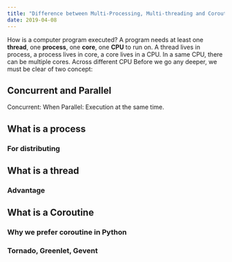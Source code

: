```yaml
---
title: "Difference between Multi-Processing, Multi-threading and Coroutine"
date: 2019-04-08
---
```

How is a computer program executed? A program needs at least one **thread**, one **process**, one **core**, one **CPU** to run on.
A thread lives in process, a process lives in core, a core lives in a CPU.
In a same CPU, there can be multiple cores.
Across different CPU
Before we go any deeper, we must be clear of two concept:
## Concurrent and Parallel
Concurrent: When
Parallel: Execution at the same time.
## What is a process 
### For distributing
## What is a thread
### Advantage
## What is a Coroutine
### Why we prefer coroutine in Python
### Tornado, Greenlet, Gevent
<!--stackedit_data:
eyJoaXN0b3J5IjpbMjY1MzQ4MDY0LC02MDExMzUyOTAsMTk3OD
E4ODMxNCw1ODQxNjA2MF19
-->